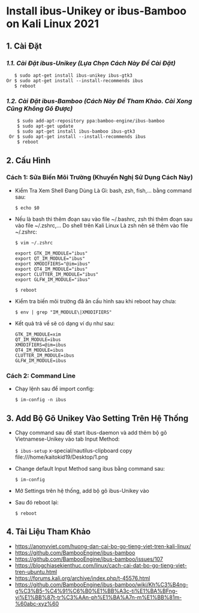 # Install ibus-Unikey or ibus-Bamboo on Kali Linux 2021
 ## 1. Cài Đặt
  ### *1.1. Cài Đặt ibus-Unikey (Lựa Chọn Cách Này Để Cài Đặt)*
``` 
   $ sudo apt-get install ibus-unikey ibus-gtk3
Or $ sudo apt-get install --install-recommends ibus
   $ reboot
```   
   
  ### *1.2. Cài Đặt ibus-Bamboo (Cách Này Để Tham Khảo. Cài Xong Cũng Không Gõ Được)*
  
        $ sudo add-apt-repository ppa:bamboo-engine/ibus-bamboo
        $ sudo apt-get update
        $ sudo apt-get install ibus-bamboo ibus-gtk3
     Or $ sudo apt-get install --install-recommends ibus
        $ reboot

## 2. Cấu Hình
### Cách 1: Sửa Biến Môi Trường (Khuyến Nghị Sử Dụng Cách Này)
- Kiểm Tra Xem Shell Đang Dùng Là Gì: bash, zsh, fish,... bằng command sau:

  `$ echo $0`
- Nếu là bash thì thêm đoạn sau vào file ~/.bashrc, zsh thì thêm đoạn sau vào file ~/.zshrc,... Do shell trên Kali Linux Là zsh nên sẽ thêm vào file ~/.zshrc:

  `$ vim ~/.zshrc`
     ``````
     export GTK_IM_MODULE="ibus"
     export QT_IM_MODULE="ibus"
     export XMODIFIERS="@im=ibus"
     export QT4_IM_MODULE="ibus"
     export CLUTTER_IM_MODULE="ibus"
     export GLFW_IM_MODULE="ibus"
     ``````

  `$ reboot`
- Kiểm tra biến môi trường đã ăn cấu hình sau khi reboot hay chưa:

     `$ env | grep "IM_MODULE\|XMODIFIERS"`
     
- Kết quả trả về sẽ có dạng ví dụ như sau:

      GTK_IM_MODULE=xim
      QT_IM_MODULE=ibus
      XMODIFIERS=@im=ibus
      QT4_IM_MODULE=ibus
      CLUTTER_IM_MODULE=ibus
      GLFW_IM_MODULE=ibus
### Cách 2: Command Line
- Chạy lệnh sau để import config:

  `$ im-config -n ibus`

## 3. Add Bộ Gõ Unikey Vào Setting Trên Hệ Thống
- Chạy command sau để start ibus-daemon và add thêm bộ gõ Vietnamese-Unikey vào tab Input Method:

   `$ ibus-setup`
x-special/nautilus-clipboard
copy
file:///home/kaitokid19/Desktop/1.png

- Change default Input Method sang ibus bằng command sau:

   `$ im-config`
- Mở Settings trên hệ thống, add bộ gõ ibus-Unikey vào

- Sau đó reboot lại:

   `$ reboot`
   
## 4. Tài Liệu Tham Khảo
- https://anonyviet.com/huong-dan-cai-bo-go-tieng-viet-tren-kali-linux/
- https://github.com/BambooEngine/ibus-bamboo
- https://github.com/BambooEngine/ibus-bamboo/issues/107
- https://blogchiasekienthuc.com/linux/cach-cai-dat-bo-go-tieng-viet-tren-ubuntu.html
- https://forums.kali.org/archive/index.php/t-45576.html
- https://github.com/BambooEngine/ibus-bamboo/wiki/Kh%C3%B4ng-g%C3%B5-%C4%91%C6%B0%E1%BB%A3c-ti%E1%BA%BFng-vi%E1%BB%87t-tr%C3%AAn-ph%E1%BA%A7n-m%E1%BB%81m-%60abc-xyz%60
